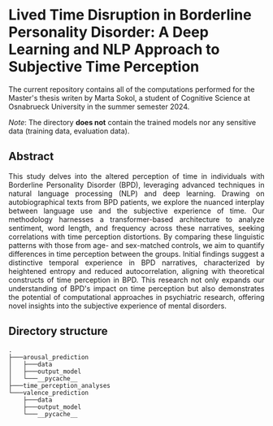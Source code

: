 # Lived Time Disruption in Borderline Personality Disorder: A Deep Learning and NLP Approach to Subjective Time Perception

 The current repository contains all of the computations performed for the Master's thesis writen by Marta Sokol, 
a student of Cognitive Science at Osnabrueck University in the summer semester 2024.

*Note*: The directory **does not** contain the trained models nor any sensitive data (training data, evaluation data).

 ## Abstract
<p align="justify">
 This study delves into the altered perception of time in individuals with Borderline Personality Disorder (BPD), leveraging advanced techniques in natural language processing (NLP) and deep learning. Drawing on autobiographical texts from BPD patients, we explore the nuanced interplay between language use and the subjective experience of time. Our methodology harnesses a transformer-based architecture to analyze sentiment, word length, and frequency across these narratives, seeking correlations with time perception distortions. By comparing these linguistic patterns with those from age- and sex-matched controls, we aim to quantify differences in time perception between the groups. Initial findings suggest a distinctive temporal experience in BPD narratives, characterized by heightened entropy and reduced autocorrelation, aligning with theoretical constructs of time perception in BPD. This research not only expands our understanding of BPD's impact on time perception but also demonstrates the potential of computational approaches in psychiatric research, offering novel insights into the subjective experience of mental disorders.
 </p>

 ## Directory structure
```
.
├───arousal_prediction
│   ├───data
│   ├───output_model
│   └───__pycache__
├───time_perception_analyses
└───valence_prediction
    ├───data
    ├───output_model
    └───__pycache__
```
